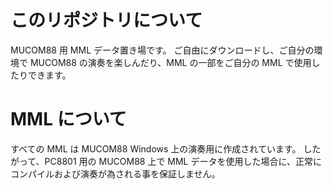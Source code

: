# このリポジトリについて

MUCOM88 用 MML データ置き場です。
ご自由にダウンロードし、ご自分の環境で MUCOM88 の演奏を楽しんだり、MML の一部をご自分の MML で使用したりできます。

# MML について

すべての MML は MUCOM88 Windows 上の演奏用に作成されています。
したがって、PC8801 用の MUCOM88 上で MML データを使用した場合に、正常にコンパイルおよび演奏が為される事を保証しません。


